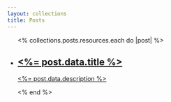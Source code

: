 ```yaml
---
layout: collections
title: Posts
---
```


<ul class="flex flex-col gap-y-3 w-full">
  <% collections.posts.resources.each do |post| %>
    <li class="w-full">
      <a href="<%= post.relative_url %>">
      <article class="post-item card">
        <h2 class="text-white text-lg font-bold">
          <%= post.data.title %>
        </h2>
        <p class="text-gray-300"><%= post.data.description %></p>
      </article>
      </a>
    </li>
  <% end %>
</ul>
